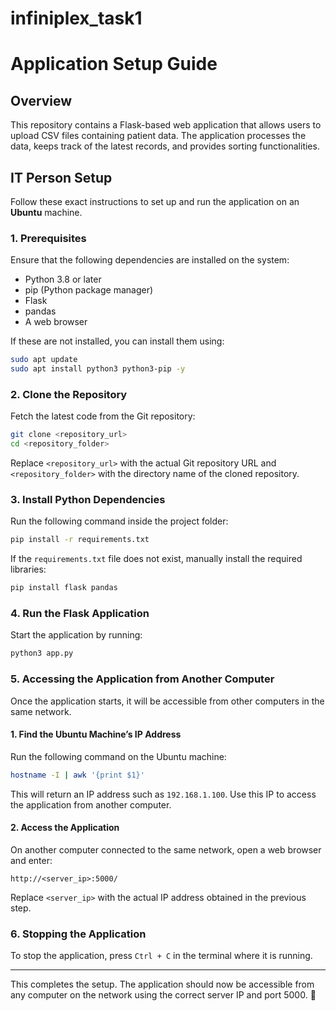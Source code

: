# infiniplex_task1


# Application Setup Guide

## Overview
This repository contains a Flask-based web application that allows users to upload CSV files containing patient data. The application processes the data, keeps track of the latest records, and provides sorting functionalities.

## IT Person Setup
Follow these exact instructions to set up and run the application on an **Ubuntu** machine.

### 1. Prerequisites
Ensure that the following dependencies are installed on the system:

- Python 3.8 or later
- pip (Python package manager)
- Flask
- pandas
- A web browser

If these are not installed, you can install them using:
```bash
sudo apt update
sudo apt install python3 python3-pip -y
```

### 2. Clone the Repository
Fetch the latest code from the Git repository:
```bash
git clone <repository_url>
cd <repository_folder>
```
Replace `<repository_url>` with the actual Git repository URL and `<repository_folder>` with the directory name of the cloned repository.

### 3. Install Python Dependencies
Run the following command inside the project folder:
```bash
pip install -r requirements.txt
```
If the `requirements.txt` file does not exist, manually install the required libraries:
```bash
pip install flask pandas
```

### 4. Run the Flask Application
Start the application by running:
```bash
python3 app.py
```

### 5. Accessing the Application from Another Computer
Once the application starts, it will be accessible from other computers in the same network.

#### 1. Find the Ubuntu Machine’s IP Address
Run the following command on the Ubuntu machine:
```bash
hostname -I | awk '{print $1}'
```
This will return an IP address such as `192.168.1.100`. Use this IP to access the application from another computer.

#### 2. Access the Application
On another computer connected to the same network, open a web browser and enter:
```
http://<server_ip>:5000/
```
Replace `<server_ip>` with the actual IP address obtained in the previous step.

### 6. Stopping the Application
To stop the application, press `Ctrl + C` in the terminal where it is running.

---
This completes the setup. The application should now be accessible from any computer on the network using the correct server IP and port 5000. 🚀

